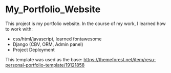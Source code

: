 # My_Portfolio_Website
This project is my portfolio website.
In the course of my work, I learned how to work with:
- css/html/javascript, learned fontawesome
- Django (CBV, ORM, Admin panel)
- Project Deployment

This template was used as the base: https://themeforest.net/item/resu-personal-portfolio-template/19121858

